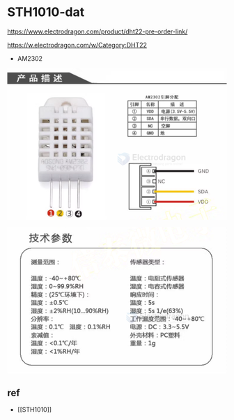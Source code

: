 
# STH1010-dat 

https://www.electrodragon.com/product/dht22-pre-order-link/

https://w.electrodragon.com/w/Category:DHT22

- AM2302

![](2024-01-02-17-49-43.png)

![](2024-01-02-17-51-28.png)

## ref 

- [[STH1010]]